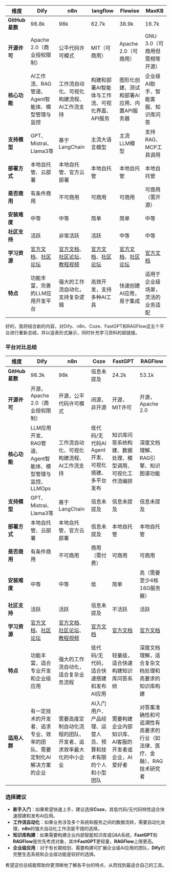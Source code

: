 
| **维度**        | **Dify**                                                                                     | **n8n**                                                                                                                                              | **langflow**                                                                                           | **Flowise**                                                                                      | **MaxKB**                                   |
| ------------- | -------------------------------------------------------------------------------------------- | ---------------------------------------------------------------------------------------------------------------------------------------------------- | ------------------------------------------------------------------------------------------------------ | ------------------------------------------------------------------------------------------------ | ------------------------------------------- |
| **GitHub 星数** | 98.8k                                                                                        | 98k                                                                                                                                                  | 62.7k                                                                                                  | 38.9k                                                                                            | 16.7k                                       |
| **开源许可**      | Apache 2.0（商业授权限制）                                                                           | 公平代码许可模式                                                                                                                                             | MIT（可商用）                                                                                               | Apache 2.0（可商用）                                                                                  | GNU 3.0（可商用但需相等开源）                          |
| **核心功能**      | AI工作流、RAG管道、Agent智能体、模型管理与监控                                                                 | 工作流自动化、可视化构建流程、AI工作流支持                                                                                                                               | 构建和部署AI智能体与工作流、可视化界面、API服务                                                                             | 图形化创建、测试和部署AI应用、内置API服务器                                                                         | 企业级AI助手、智能客服、知识库问答                          |
| **支持模型**      | GPT、Mistral、Llama3等                                                                          | 基于LangChain                                                                                                                                          | 主流大语言模型                                                                                                | 主流LLM模型                                                                                          | 支持RAG、MCP工具调用                               |
| **部署方式**      | 本地自托管、云部署                                                                                    | 本地自托管、官方云部署                                                                                                                                          | 本地自托管                                                                                                  | 本地自托管                                                                                            | 本地自托管                                       |
| **是否商用**      | 有条件商用                                                                                        | 不可商用                                                                                                                                                 | 可商用                                                                                                    | 可商用                                                                                              | 可商用（需开源）                                    |
| **安装难度**      | 中等                                                                                           | 中等                                                                                                                                                   | 简单                                                                                                     | 简单                                                                                               | 中等                                          |
| **社区支持**      | 活跃                                                                                           | 非常活跃                                                                                                                                                 | 活跃                                                                                                     | 中等                                                                                               | 中等                                          |
| **学习资源**      | [官方文档](https://github.com/langgenius/dify)、[社区论坛](https://github.com/langgenius/dify/issues) | [官方文档](https://github.com/n8n-io/n8n)、[社区论坛](https://github.com/n8n-io/n8n/issues)、[教程视频](https://www.youtube.com/results?search_query=n8n+tutorial) | [官方文档](https://github.com/langflow-ai/langflow)、[社区论坛](https://github.com/langflow-ai/langflow/issues) | [官方文档](https://github.com/FlowiseAI/Flowise)、[社区论坛](https://github.com/FlowiseAI/Flowise/issues) | [官方文档](https://github.com/1Panel-dev/MaxKB) |
| **特点**        | 功能丰富，完善的LLM应用开发平台                                                                            | 强大的工作流自动化，支持复杂逻辑                                                                                                                                     | 高效开发，支持多种AI工具                                                                                          | 快速创建AI应用，易于集成                                                                                    | 适用于企业级场景，灵活的业务适配                            |




好的，我将结合新的内容，对Dify、n8n、Coze、FastGPT和RAGFlow这五个平台进行重新总结，并以竖表形式展示，同时补充学习资料的超链接。

### 平台对比总结

| **维度**        | **Dify**                                                                                     | **n8n**                                                                                                                                              | **Coze**                         | **FastGPT**                   | **RAGFlow**                            |
| ------------- | -------------------------------------------------------------------------------------------- | ---------------------------------------------------------------------------------------------------------------------------------------------------- | -------------------------------- | ----------------------------- | -------------------------------------- |
| **GitHub 星数** | 98.3k                                                                                        | 98k                                                                                                                                                  | 信息未提及                            | 24.2k                         | 53.1k                                  |
| **开源许可**      | 开源，Apache 2.0（商业授权限制）                                                                        | 开源，公平代码许可模式                                                                                                                                          | 闭源，非开源                           | 开源，MIT许可                      | 开源，Apache 2.0                          |
| **核心功能**      | LLM应用开发、RAG管道、Agent智能体、模型管理与监控、LLMOps                                                        | 工作流自动化、可视化构建流程、AI工作流支持                                                                                                                               | 低代码/无代码AI Agent开发、可视化搭建、多平台发布    | 知识库问答系统构建、数据处理、模型调用、可视化工作流编排  | 深度文档理解、RAG引擎、知识图谱功能                    |
| **支持模型**      | GPT、Mistral、Llama3等                                                                          | 基于LangChain                                                                                                                                          | 信息未提及                            | 信息未提及                         | 信息未提及                                  |
| **部署方式**      | 本地自托管、云部署                                                                                    | 本地自托管、官方云部署                                                                                                                                          | 信息未提及                            | 本地自托管                         | 本地自托管                                  |
| **是否商用**      | 有条件商用                                                                                        | 不可商用                                                                                                                                                 | 商用（需付费）                          | 可商用                           | 可商用                                    |
| **安装难度**      | 中等                                                                                           | 中等                                                                                                                                                   | 低                                | 简单                            | 高（需要至少4核16G服务器）                        |
| **社区支持**      | 活跃                                                                                           | 活跃                                                                                                                                                   | 信息未提及                            | 不活跃                           | 活跃                                     |
| **学习资源**      | [官方文档](https://github.com/langgenius/dify)、[社区论坛](https://github.com/langgenius/dify/issues) | [官方文档](https://github.com/n8n-io/n8n)、[社区论坛](https://github.com/n8n-io/n8n/issues)、[教程视频](https://www.youtube.com/results?search_query=n8n+tutorial) | [官方文档](https://coze.cn)          | [官方文档](https://tryfastgpt.ai) | [官方文档](https://ragflow.io)             |
| **特点**        | 功能丰富，适合专业开发和企业级应用                                                                            | 强大的工作流自动化，适合复杂业务流程                                                                                                                                   | 低代码/无代码，适合快速搭建和发布AI应用            | 轻量级，适合快速构建知识库问答系统             | 深度文档理解，适合复杂文档处理和高要求的知识库构建              |
| **适用人群**      | 有一定技术的开发者、追求专业、效率的团队、需要定制化AI解决方案的企业                                                          | 需要高度定制自动化流程的团队、开发者、追求效率最大化的中小企业                                                                                                                      | AI入门用户、产品经理、运营人员、预算和技术有限的个人和小型团队 | 需要构建企业内部知识库、AI客服的开发者或企业，AI爱好者 | 对答案准确性和可追溯性有高要求的行业（如法律、医疗、金融）、RAG技术研究者 |

### 选择建议
- **新手入门**：如果希望快速上手，建议选择**Coze**，其低代码/无代码特性适合快速搭建和发布AI应用。
- **工作流自动化**：如果业务涉及多个系统和服务之间的数据流转，需要自动化处理，**n8n**的强大自动化工作流是不错的选择。
- **知识库构建**：如果需要构建企业内部智能知识库或Q&A系统，**FastGPT**和**RAGFlow**是优先考虑对象，其中**FastGPT**更轻量，**RAGFlow**上限更高。
- **企业级应用**：对于有长期规划、需要构建可扩展企业级AI应用的团队，**Dify**的完整生态系统和企业级功能是较好的选择。

希望这份总结能帮助你更清晰地了解各平台的特点，从而找到最适合自己的工具。